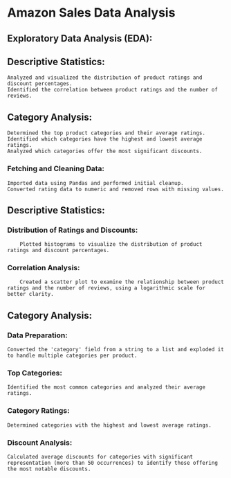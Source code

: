 # Amazon Sales Data Analysis
## Exploratory Data Analysis (EDA):

## Descriptive Statistics:
    Analyzed and visualized the distribution of product ratings and discount percentages.
    Identified the correlation between product ratings and the number of reviews.

## Category Analysis:
    Determined the top product categories and their average ratings.
    Identified which categories have the highest and lowest average ratings.
    Analyzed which categories offer the most significant discounts.

### Fetching and Cleaning Data:
    Imported data using Pandas and performed initial cleanup.
    Converted rating data to numeric and removed rows with missing values.

## Descriptive Statistics:

### Distribution of Ratings and Discounts:
        Plotted histograms to visualize the distribution of product ratings and discount percentages.

### Correlation Analysis:
        Created a scatter plot to examine the relationship between product ratings and the number of reviews, using a logarithmic scale for better clarity.
        
## Category Analysis:

### Data Preparation:
    Converted the 'category' field from a string to a list and exploded it to handle multiple categories per product.

### Top Categories:
    Identified the most common categories and analyzed their average ratings.

### Category Ratings:
    Determined categories with the highest and lowest average ratings.

### Discount Analysis:
    Calculated average discounts for categories with significant representation (more than 50 occurrences) to identify those offering the most notable discounts.
